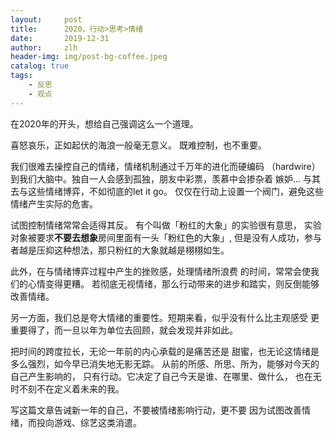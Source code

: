 ```yaml
---
layout:     post
title:      2020，行动>思考>情绪
date:       2019-12-31
author:     zlh
header-img: img/post-bg-coffee.jpeg
catalog: true
tags:
    - 反思
    - 观点
---
```

在2020年的开头，想给自己强调这么一个道理。

喜怒哀乐，正如起伏的海浪一般毫无意义。
既难控制，也不重要。

我们很难去操控自己的情绪，情绪机制通过千万年的进化而硬编码
（hardwire）到我们大脑中。独自一人会感到孤独，朋友中彩票，羡慕中会掺杂着
嫉妒... 与其去与这些情绪博弈，不如彻底的let it go。
仅仅在行动上设置一个阀门，避免这些情绪产生实际的危害。

试图控制情绪常常会适得其反。
有个叫做「粉红的大象」的实验很有意思，
实验对象被要求**不要去想象**房间里面有一头「粉红色的大象」,
但是没有人成功，参与者越是压抑这种想法，那只粉红的大象就越是栩栩如生。

此外，在与情绪博弈过程中产生的挫败感，处理情绪所浪费
的时间，常常会使我们的心情变得更糟。
若彻底无视情绪，那么行动带来的进步和踏实，则反倒能够改善情绪。


另一方面，我们总是夸大情绪的重要性。短期来看，似乎没有什么比主观感受
更重要得了，而一旦以年为单位去回顾，就会发现并非如此。

把时间的跨度拉长，无论一年前的内心承载的是痛苦还是
甜蜜，也无论这情绪是多么强烈，如今早已消失地无影无踪。
从前的所感、所思、所为，能够对今天的自己产生影响的，
只有行动。它决定了自己今天是谁、在哪里、做什么，
也在无时不刻不在定义着未来的我。

写这篇文章告诫新一年的自己，不要被情绪影响行动，更不要
因为试图改善情绪，而投向游戏、综艺这类消遣。 











